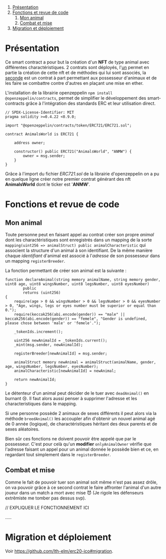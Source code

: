 1. [Présentation](#presentation)
2. [Fonctions et revue de code](#fonction)
    1. [Mon animal](#animal)
    2. [Combat et mise](#combat)
3. [Migration et déploiement](#migration)

# Présentation <a name="presentation"></a>

Ce smart contract a pour but la création d'un **NFT** de type animal avec différentes charactéristiques. 2 contrats sont déployés, l'[un](contracts/AnimalsWorld.sol) permet en partie la création de cette nft et de méthodes qui lui sont associés, la [seconde](contracts/AnimalsFight.sol) est un contrat à part permettant aux possesseur d'animaux et de les faire se combattre contre d'autres en plaçant une mise en ether.

L'installation de la librairie openzeppelin ```npm install @openzeppelin/contracts```, permet de simplifier le développement des smart-contracts grâce à l'intégration des standards ERC et leur utilisation direct.

```solidity
// SPDX-License-Identifier: MIT
pragma solidity >=0.4.22 <0.9.0;

import "@openzeppelin/contracts/token/ERC721/ERC721.sol";

contract AnimalsWorld is ERC721 {

    address owner;

    constructor() public ERC721("AnimalsWorld", "ANMW") {
        owner = msg.sender;
    }
}
```

Grâce à l'import du fichier *ERC721.sol* de la librairie d'openzeppelin on a pu en quelque ligne créer notre premier contrat générant des nft **AnimalsWorld** dont le ticker est '**ANMW**'.

# Fonctions et revue de code <a name="fonction"></a>

## Mon animal <a name="animal"></a>

Toute personne peut en faisant appel au contrat créer son propre *animal* dont les charactéristiques sont enregistrés dans un mapping de la sorte ```mapping(uint256 => animalStruct) public animalCharacteristic``` qui associent la structure d'un animal à son identifiant. De la même manière chaque *identifiant* d'animal est associé à l'*adresse* de son possesseur dans un mapping ```registerBreeder```.

La fonction permettant de créer son animal est la suivante :

```solidity
function declareAnimal(string memory animalName, string memory gender, uint8 age, uint8 wingsNumber, uint8 legsNumber, uint8 eyesNumber)
        public
        returns (uint256)
{
    require(age > 0 && wingsNumber > 0 && legsNumber > 0 && eyesNumber > 0, "Age, wings, legs or eyes number must be superior or equal than 0.");
    require(keccak256(abi.encode(gender)) == "male" || keccak256(abi.encode(gender)) == "femele", "Gender is undefined, please chose between 'male' or 'femele'.");

    _tokenIds.increment();

    uint256 newAnimalId = _tokenIds.current();
    _mint(msg.sender, newAnimalId);

    registerBreeder[newAnimalId] = msg.sender;

    animalStruct memory newAnimal = animalStruct(animalName, gender, age, wingsNumber, legsNumber, eyesNumber);
    animalCharacteristic[newAnimalId] = newAnimal;

    return newAnimalId;
}
```

Le détenteur d'un animal peut décider de le tuer avec ```deadAnimal()``` en burnant :cry:. Il faut alors aussi penser à supprimer l'adresse et les characteristiques dans le mapping.

Si une personne possède 2 animaux de sexes différents il peut alors via la méthode ```breedAnimal()``` les accoupler afin d'obtenir un nouvel animal agé de 0 année (logique), de charactéristiques héritant des deux parents et de sexes aléatoires.

Bien sûr ces fonctions ne doivent pouvoir être appelé que par le possesseur. C'est pour celà qu'un **modifier** ```onlyAnimalOwner``` vérifie que l'adresse faisant un appel pour un animal donnée le possède bien et ce, en regardant tout simplement dans le ```registerBreeder```.

## Combat et mise <a name="combat"></a>

Comme le fait de pouvoir tuer son animal soit même n'est pas assez drôle, on va pouvoir grâce à ce second contrat le faire affronter l'animal d'un autre joueur dans un match a mort avec mise :smiling_imp: (Je rigole les défenseurs extrêmiste me tomber pas dessus svp).

// EXPLIQUER LE FONCTIONNEMENT ICI

.....

# Migration et déploiement <a name="migration"></a>

Voir https://github.com/lth-elm/erc20-ico#migration.